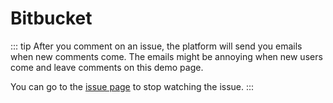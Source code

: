 # Bitbucket

::: tip
After you comment on an issue, the platform will send you emails when new comments come. The emails might be annoying when new users come and leave comments on this demo page.

You can go to the [issue page](https://bitbucket.org/meteorlxy/vssue/issues/1) to stop watching the issue.
:::

<VssueDemo platform="bitbucket" />

